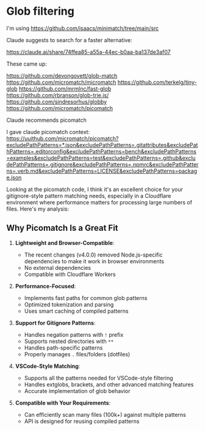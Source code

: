 # Glob filtering

I'm using https://github.com/isaacs/minimatch/tree/main/src

Claude suggests to search for a faster alternative:

https://claude.ai/share/74ffea85-a55a-44ec-b0aa-ba137de3af07

These came up:

https://github.com/devongovett/glob-match
https://github.com/micromatch/micromatch
https://github.com/terkelg/tiny-glob
https://github.com/mrmlnc/fast-glob
https://github.com/rbranson/glob-trie.js/
https://github.com/sindresorhus/globby
https://github.com/micromatch/picomatch

Claude recommends picomatch

I gave claude picomatch context: https://uuithub.com/micromatch/picomatch?excludePathPatterns=*.json&excludePathPatterns=.gitattributes&excludePathPatterns=.editorconfig&excludePathPatterns=bench&excludePathPatterns=examples&excludePathPatterns=test&excludePathPatterns=.github&excludePathPatterns=.gitignore&excludePathPatterns=.npmrc&excludePathPatterns=.verb.md&excludePathPatterns=LICENSE&excludePathPatterns=package.json

Looking at the picomatch code, I think it's an excellent choice for your gitignore-style pattern matching needs, especially in a Cloudflare environment where performance matters for processing large numbers of files. Here's my analysis:

## Why Picomatch Is a Great Fit

1. **Lightweight and Browser-Compatible**:

   - The recent changes (v4.0.0) removed Node.js-specific dependencies to make it work in browser environments
   - No external dependencies
   - Compatible with Cloudflare Workers

2. **Performance-Focused**:

   - Implements fast paths for common glob patterns
   - Optimized tokenization and parsing
   - Uses smart caching of compiled patterns

3. **Support for Gitignore Patterns**:

   - Handles negation patterns with `!` prefix
   - Supports nested directories with `**`
   - Handles path-specific patterns
   - Properly manages `.` files/folders (dotfiles)

4. **VSCode-Style Matching**:

   - Supports all the patterns needed for VSCode-style filtering
   - Handles extglobs, brackets, and other advanced matching features
   - Accurate implementation of glob behavior

5. **Compatible with Your Requirements**:
   - Can efficiently scan many files (100k+) against multiple patterns
   - API is designed for reusing compiled patterns
